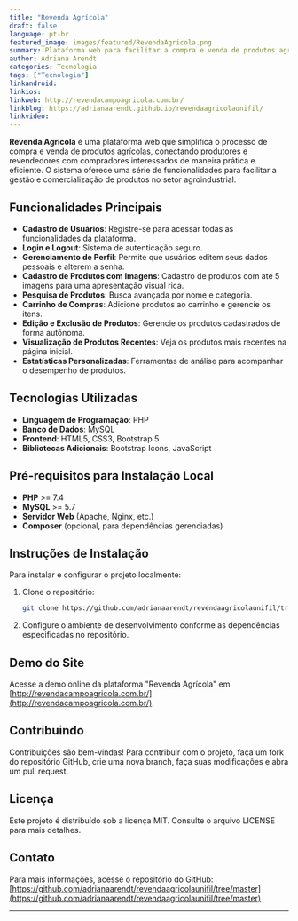 ```yaml
---
title: "Revenda Agrícola"
draft: false
language: pt-br
featured_image: images/featured/RevendaAgricola.png
summary: Plataforma web para facilitar a compra e venda de produtos agrícolas.
author: Adriana Arendt
categories: Tecnologia
tags: ["Tecnologia"]
linkandroid: 
linkios:
linkweb: http://revendacampoagricola.com.br/
linkblog: https://adrianaarendt.github.io/revendaagricolaunifil/
linkvideo: 
---
```


**Revenda Agrícola** é uma plataforma web que simplifica o processo de compra e venda de produtos agrícolas, conectando produtores e revendedores com compradores interessados de maneira prática e eficiente. O sistema oferece uma série de funcionalidades para facilitar a gestão e comercialização de produtos no setor agroindustrial.

## Funcionalidades Principais

- **Cadastro de Usuários**: Registre-se para acessar todas as funcionalidades da plataforma.
- **Login e Logout**: Sistema de autenticação seguro.
- **Gerenciamento de Perfil**: Permite que usuários editem seus dados pessoais e alterem a senha.
- **Cadastro de Produtos com Imagens**: Cadastro de produtos com até 5 imagens para uma apresentação visual rica.
- **Pesquisa de Produtos**: Busca avançada por nome e categoria.
- **Carrinho de Compras**: Adicione produtos ao carrinho e gerencie os itens.
- **Edição e Exclusão de Produtos**: Gerencie os produtos cadastrados de forma autônoma.
- **Visualização de Produtos Recentes**: Veja os produtos mais recentes na página inicial.
- **Estatísticas Personalizadas**: Ferramentas de análise para acompanhar o desempenho de produtos.

## Tecnologias Utilizadas

- **Linguagem de Programação**: PHP
- **Banco de Dados**: MySQL
- **Frontend**: HTML5, CSS3, Bootstrap 5
- **Bibliotecas Adicionais**: Bootstrap Icons, JavaScript

## Pré-requisitos para Instalação Local

- **PHP** >= 7.4
- **MySQL** >= 5.7
- **Servidor Web** (Apache, Nginx, etc.)
- **Composer** (opcional, para dependências gerenciadas)

## Instruções de Instalação

Para instalar e configurar o projeto localmente:

1. Clone o repositório:
   ```bash
   git clone https://github.com/adrianaarendt/revendaagricolaunifil/tree/master
   ```

2. Configure o ambiente de desenvolvimento conforme as dependências especificadas no repositório.

## Demo do Site

Acesse a demo online da plataforma "Revenda Agrícola" em [http://revendacampoagricola.com.br/](http://revendacampoagricola.com.br/).

## Contribuindo

Contribuições são bem-vindas! Para contribuir com o projeto, faça um fork do repositório GitHub, crie uma nova branch, faça suas modificações e abra um pull request.

## Licença

Este projeto é distribuído sob a licença MIT. Consulte o arquivo LICENSE para mais detalhes.

## Contato

Para mais informações, acesse o repositório do GitHub: [https://github.com/adrianaarendt/revendaagricolaunifil/tree/master](https://github.com/adrianaarendt/revendaagricolaunifil/tree/master)

---
